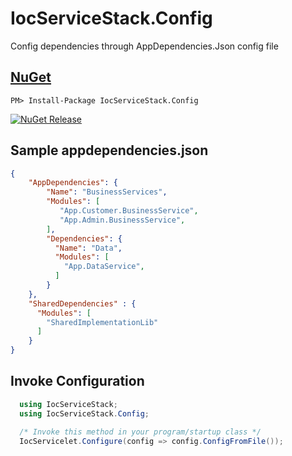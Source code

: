 # IocServiceStack.Config
Config dependencies through AppDependencies.Json config file



## [NuGet](https://www.nuget.org/packages/IocServiceStack/)
```
PM> Install-Package IocServiceStack.Config 
```
[![NuGet Release](https://img.shields.io/badge/nuget-0.0.4-blue)](https://www.nuget.org/packages/IocServiceStack.Config/)

## Sample appdependencies.json

```json
{
    "AppDependencies": {
        "Name": "BusinessServices",
        "Modules": [
           "App.Customer.BusinessService",
           "App.Admin.BusinessService",
        ],
        "Dependencies": {
          "Name": "Data",
          "Modules": [
            "App.DataService",
          ]
        }
    },
    "SharedDependencies" : {
      "Modules": [
        "SharedImplementationLib"
      ]
    }
}
```

## Invoke Configuration

 ```csharp
   using IocServiceStack;
   using IocServiceStack.Config;

   /* Invoke this method in your program/startup class */
   IocServicelet.Configure(config => config.ConfigFromFile());
```
